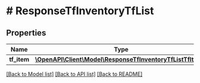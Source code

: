 # # ResponseTfInventoryTfList

## Properties

Name | Type | Description | Notes
------------ | ------------- | ------------- | -------------
**tf_item** | [**\OpenAPI\Client\Model\ResponseTfInventoryTfListTfItem[]**](ResponseTfInventoryTfListTfItem.md) |  | [optional]

[[Back to Model list]](../../README.md#models) [[Back to API list]](../../README.md#endpoints) [[Back to README]](../../README.md)
